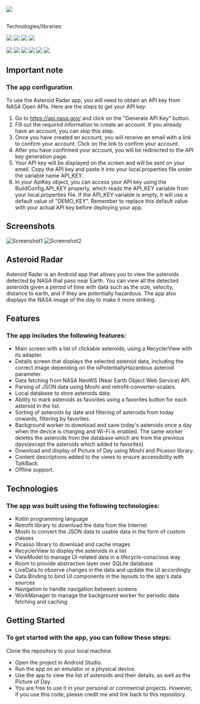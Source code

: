 <img src="https://img.shields.io/badge/kotlin-1C2149?style=for-the-badge&logo=kotlin&logoColor=orange"/>

## 
Technologies/libraries:

<img src="https://img.shields.io/badge/livedata-1C2149?style=for-the-badge&logo=google&logoColor=blue"/>   <img src="https://img.shields.io/badge/MVVM-1C2149?style=for-the-badge&logo=google&logoColor=blue"/>   <img src="https://img.shields.io/badge/NavComponent-1C2149?style=for-the-badge&logo=google&logoColor=blue"/>   <img src="https://img.shields.io/badge/data binding-1C2149?style=for-the-badge&logo=google&logoColor=blue"/>


<img src="https://img.shields.io/badge/Kotlin Coroutines-1C2149?style=for-the-badge&logo=kotlin&logoColor=blue"/>   <img src="https://img.shields.io/badge/Room-1C2149?style=for-the-badge&logo=kotlin&logoColor=blue"/>   <img src="https://img.shields.io/badge/Retrofit-1C2149?style=for-the-badge&logo=kotlin&logoColor=blue"/>
<img src="https://img.shields.io/badge/Picasso-1C2149?style=for-the-badge&logo=kotlin&logoColor=blue"/>   <img src="https://img.shields.io/badge/Use Cases-1C2149?style=for-the-badge&logo=kotlin&logoColor=blue"/>   <img src="https://img.shields.io/badge/Unit Tests-1C2149?style=for-the-badge&logo=kotlin&logoColor=blue"/>  

## Important note
### The app configuration
To use the Asteroid Radar app, you will need to obtain an API key from NASA Open APIs. Here are the steps to get your API key:

1. Go to https://api.nasa.gov/ and click on the "Generate API Key" button.
2. Fill out the required information to create an account. If you already have an account, you can skip this step.
3. Once you have created an account, you will receive an email with a link to confirm your account. Click on the link to confirm your account.
4. After you have confirmed your account, you will be redirected to the API key generation page. 
5. Your API key will be displayed on the screen and will be sent on your emeil. Copy the API key and paste it into your local.properties file under the variable name API_KEY.
6. In your ApiKey object, you can access your API key using the BuildConfig.API_KEY property, which reads the API_KEY variable from your local.properties file. If the API_KEY variable is empty, it will use a default value of "DEMO_KEY". Remember to replace this default value with your actual API key before deploying your app.


## Screenshots
![Screenshot1](https://video.udacity-data.com/topher/2020/June/5edeac1d_screen-shot-2020-06-08-at-2.21.53-pm/screen-shot-2020-06-08-at-2.21.53-pm.png)
![Screenshot2](https://video.udacity-data.com/topher/2020/June/5edeac35_screen-shot-2020-06-08-at-2.22.18-pm/screen-shot-2020-06-08-at-2.22.18-pm.png)

## Asteroid Radar
Asteroid Radar is an Android app that allows you to view the asteroids detected by NASA that pass near Earth. You can view all the detected asteroids given a period of time with data such as the size, velocity, distance to earth, and if they are potentially hazardous. The app also displays the NASA image of the day to make it more striking.

## Features
### The app includes the following features:

* Main screen with a list of clickable asteroids, using a RecyclerView with its adapter. 
* Details screen that displays the selected asteroid data, including the correct image depending on the isPotentiallyHazardous asteroid parameter. 
* Data fetching from NASA NeoWS (Near Earth Object Web Service) API. 
* Parsing of JSON data using Moshi and retrofit-converter-scalars. 
* Local database to store asteroids data. 
* Ability to mark asteroids as favorites using a favorites button for each asteroid in the list.
* Sorting of asteroids by date and filtering of asteroids from today onwards, filtering by favorites.
* Background worker to download and save today's asteroids once a day when the device is charging and Wi-Fi is enabled. The same worker deletes the asteroids from the database which are from the previous days(except the asteroids which added to favorites)
* Download and display of Picture of Day using Moshi and Picasso library. 
* Content descriptions added to the views to ensure accessibility with TalkBack. 
* Offline support. 



## Technologies
### The app was built using the following technologies:

* Kotlin programming language
* Retrofit library to download the data from the Internet
* Moshi to convert the JSON data to usable data in the form of custom classes
* Picasso library to download and cache images
* RecyclerView to display the asteroids in a list
* ViewModel to manage UI-related data in a lifecycle-conscious way
* Room to provide abstraction layer over SQLite database
* LiveData to observe changes in the data and update the UI accordingly
* Data Binding to bind UI components in the layouts to the app's data sources
* Navigation to handle navigation between screens
* WorkManager to manage the background worker for periodic data fetching and caching

## Getting Started
### To get started with the app, you can follow these steps:

Clone the repository to your local machine.
* Open the project in Android Studio.
* Run the app on an emulator or a physical device.
* Use the app to view the list of asteroids and their details, as well as the Picture of Day.
* You are free to use it in your personal or commercial projects. However, if you use this code, please credit me and link back to this repository.
